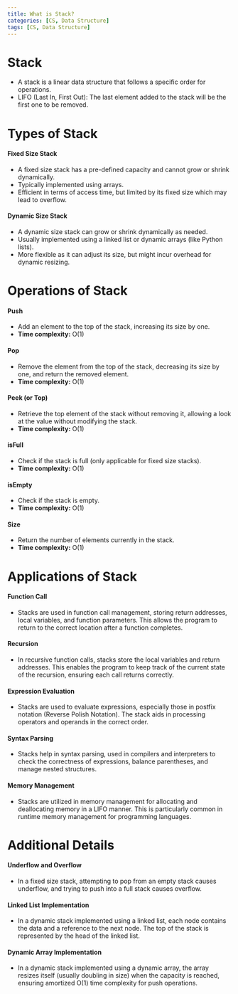 ```yaml
---
title: What is Stack?
categories: [CS, Data Structure]
tags: [CS, Data Structure]
---
```



# Stack
- A stack is a linear data structure that follows a specific order for operations.
- LIFO (Last In, First Out): The last element added to the stack will be the first one to be removed.

# Types of Stack
#### Fixed Size Stack
- A fixed size stack has a pre-defined capacity and cannot grow or shrink dynamically.
- Typically implemented using arrays.
- Efficient in terms of access time, but limited by its fixed size which may lead to overflow.

#### Dynamic Size Stack
- A dynamic size stack can grow or shrink dynamically as needed.
- Usually implemented using a linked list or dynamic arrays (like Python lists).
- More flexible as it can adjust its size, but might incur overhead for dynamic resizing.

# Operations of Stack
#### Push
- Add an element to the top of the stack, increasing its size by one.
- **Time complexity:** O(1)

#### Pop
- Remove the element from the top of the stack, decreasing its size by one, and return the removed element.
- **Time complexity:** O(1)

#### Peek (or Top)
- Retrieve the top element of the stack without removing it, allowing a look at the value without modifying the stack.
- **Time complexity:** O(1)

#### isFull
- Check if the stack is full (only applicable for fixed size stacks).
- **Time complexity:** O(1)

#### isEmpty
- Check if the stack is empty.
- **Time complexity:** O(1)

#### Size
- Return the number of elements currently in the stack.
- **Time complexity:** O(1)

# Applications of Stack
#### Function Call
- Stacks are used in function call management, storing return addresses, local variables, and function parameters. This allows the program to return to the correct location after a function completes.
  
#### Recursion
- In recursive function calls, stacks store the local variables and return addresses. This enables the program to keep track of the current state of the recursion, ensuring each call returns correctly.

#### Expression Evaluation
- Stacks are used to evaluate expressions, especially those in postfix notation (Reverse Polish Notation). The stack aids in processing operators and operands in the correct order.

#### Syntax Parsing
- Stacks help in syntax parsing, used in compilers and interpreters to check the correctness of expressions, balance parentheses, and manage nested structures.

#### Memory Management
- Stacks are utilized in memory management for allocating and deallocating memory in a LIFO manner. This is particularly common in runtime memory management for programming languages.

# Additional Details
#### Underflow and Overflow
- In a fixed size stack, attempting to pop from an empty stack causes underflow, and trying to push into a full stack causes overflow.

#### Linked List Implementation
- In a dynamic stack implemented using a linked list, each node contains the data and a reference to the next node. The top of the stack is represented by the head of the linked list.

#### Dynamic Array Implementation
- In a dynamic stack implemented using a dynamic array, the array resizes itself (usually doubling in size) when the capacity is reached, ensuring amortized O(1) time complexity for push operations.
